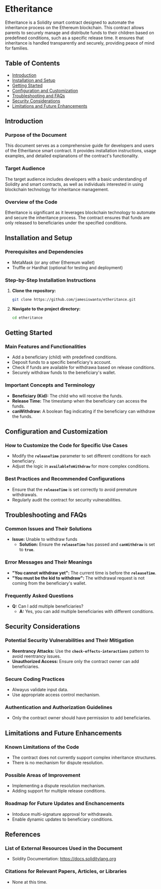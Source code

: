 # Etheritance

Etheritance is a Solidity smart contract designed to automate the inheritance process on the Ethereum blockchain. This contract allows parents to securely manage and distribute funds to their children based on predefined conditions, such as a specific release time. It ensures that inheritance is handled transparently and securely, providing peace of mind for families.

## Table of Contents
- [Introduction](#introduction)
- [Installation and Setup](#installation-and-setup)
- [Getting Started](#getting-started)
- [Configuration and Customization](#configuration-and-customization)
- [Troubleshooting and FAQs](#troubleshooting-and-faqs)
- [Security Considerations](#security-considerations)
- [Limitations and Future Enhancements](#limitations-and-future-enhancements)

## Introduction

### Purpose of the Document
This document serves as a comprehensive guide for developers and users of the Etheritance smart contract. It provides installation instructions, usage examples, and detailed explanations of the contract's functionality.

### Target Audience
The target audience includes developers with a basic understanding of Solidity and smart contracts, as well as individuals interested in using blockchain technology for inheritance management.

### Overview of the Code
Etheritance is significant as it leverages blockchain technology to automate and secure the inheritance process. The contract ensures that funds are only released to beneficiaries under the specified conditions.

## Installation and Setup

### Prerequisites and Dependencies
- MetaMask (or any other Ethereum wallet)
- Truffle or Hardhat (optional for testing and deployment)

### Step-by-Step Installation Instructions
1. **Clone the repository:**
   ```bash
   git clone https://github.com/jamesiswanto/etheritance.git
2. **Navigate to the project directory:**
   ```bash
   cd etheritance

## Getting Started

### Main Features and Functionalities
- Add a beneficiary (child) with predefined conditions.
- Deposit funds to a specific beneficiary's account.
- Check if funds are available for withdrawa based on release conditions.
- Securely withdraw funds to the beneficiary's wallet.

### Important Concepts and Terminology
- **Beneficiary (Kid):** The child who will receive the funds.
- **Release Time:** The timestamp when the beneficiary can access the funds.
- **canWithdraw:** A boolean flag indicating if the beneficiary can withdraw the funds.

## Configuration and Customization

### How to Customize the Code for Specific Use Cases
- Modify the **`releaseTime`** parameter to set different conditions for each beneficiary.
- Adjust the logic in **`availableToWithdraw`** for more complex conditions.

### Best Practices and Recommended Configurations
- Ensure that the **`releaseTime`** is set correctly to avoid premature withdrawals.
- Regularly audit the contract for security vulnerabilities.

## Troubleshooting and FAQs

### Common Issues and Their Solutions
- **Issue:** Unable to withdraw funds
  - **Solution:** Ensure the **`releaseTime`** has passed and **`canWithdraw`** is set to **`true`**.

### Error Messages and Their Meanings
- **"You cannot withdraw yet":** The current time is before the **`releaseTime`**.
- **"You must be the kid to withdraw":** The withdrawal request is not coming from the beneficiary's wallet.

### Frequently Asked Questions
- **Q:** Can I add multiple beneficiaries?
  - **A:** Yes, you can add multiple beneficiaries with different conditions.
 
## Security Considerations

### Potential Security Vulnerabilities and Their Mitigation
- **Reentrancy Attacks:** Use the **`check-effects-interactions`** pattern to avoid reentrancy issues.
- **Unauthorized Access:** Ensure only the contract owner can add beneficiaries.

### Secure Coding Practices
- Alwayus validate input data.
- Use appropriate access control mechanism.

### Authentication and Authorization Guidelines
- Only the contract owner should have permission to add beneficiaries.

## Limitations and Future Enhancements

### Known Limitations of the Code
- The contract does not currently support complex inheritance structures.
- There is no mechanism for dispute resolution.

### Possible Areas of Improvement
- Implementing a dispute resolution mechanism.
- Adding support for multiple release conditions.

### Roadmap for Future Updates and Enchancements
- Intoduce multi-signature approval for withdrawals.
- Enable dynamic updates to beneficiary conditions.

## References

### List of External Resources Used in the Document
- Soldity Documentation: https://docs.soliditylang.org

### Citations for Relevant Papers, Articles, or Libraries
- None at this time.
